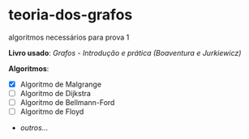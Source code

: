 # teoria-dos-grafos
algoritmos necessários para prova 1

**Livro usado**: _Grafos - Introdução e prática (Boaventura e Jurkiewicz)_

**Algoritmos**:
- [x] Algoritmo de Malgrange
- [ ] Algoritmo de Dijkstra
- [ ] Algoritmo de Bellmann-Ford
- [ ] Algoritmo de Floyd
- _outros..._



